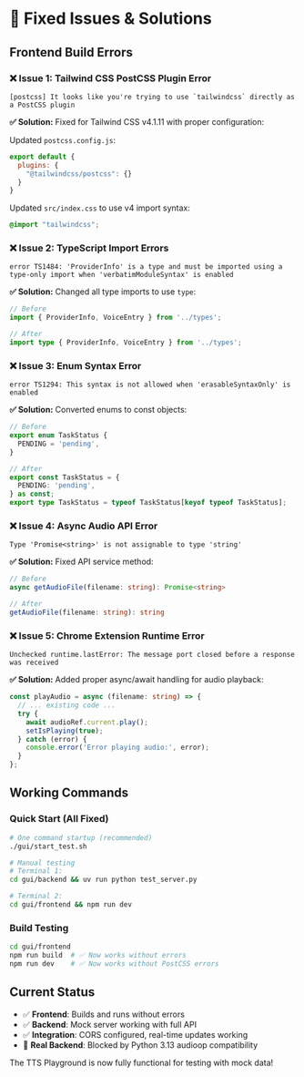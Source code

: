 # 🔧 **Fixed Issues & Solutions**

## **Frontend Build Errors**

### ❌ **Issue 1: Tailwind CSS PostCSS Plugin Error**
```
[postcss] It looks like you're trying to use `tailwindcss` directly as a PostCSS plugin
```

**✅ Solution:**
Fixed for Tailwind CSS v4.1.11 with proper configuration:

Updated `postcss.config.js`:
```javascript
export default {
  plugins: {
    "@tailwindcss/postcss": {}
  }
}
```

Updated `src/index.css` to use v4 import syntax:
```css
@import "tailwindcss";
```

### ❌ **Issue 2: TypeScript Import Errors**
```
error TS1484: 'ProviderInfo' is a type and must be imported using a type-only import when 'verbatimModuleSyntax' is enabled
```

**✅ Solution:**
Changed all type imports to use `type`:
```typescript
// Before
import { ProviderInfo, VoiceEntry } from '../types';

// After  
import type { ProviderInfo, VoiceEntry } from '../types';
```

### ❌ **Issue 3: Enum Syntax Error**
```
error TS1294: This syntax is not allowed when 'erasableSyntaxOnly' is enabled
```

**✅ Solution:**
Converted enums to const objects:
```typescript
// Before
export enum TaskStatus {
  PENDING = 'pending',
}

// After
export const TaskStatus = {
  PENDING: 'pending',
} as const;
export type TaskStatus = typeof TaskStatus[keyof typeof TaskStatus];
```

### ❌ **Issue 4: Async Audio API Error**
```
Type 'Promise<string>' is not assignable to type 'string'
```

**✅ Solution:**
Fixed API service method:
```typescript
// Before
async getAudioFile(filename: string): Promise<string>

// After
getAudioFile(filename: string): string
```

### ❌ **Issue 5: Chrome Extension Runtime Error**
```
Unchecked runtime.lastError: The message port closed before a response was received
```

**✅ Solution:**
Added proper async/await handling for audio playback:
```typescript
const playAudio = async (filename: string) => {
  // ... existing code ...
  try {
    await audioRef.current.play();
    setIsPlaying(true);
  } catch (error) {
    console.error('Error playing audio:', error);
  }
};
```

## **Working Commands**

### **Quick Start (All Fixed)**
```bash
# One command startup (recommended)
./gui/start_test.sh

# Manual testing
# Terminal 1:
cd gui/backend && uv run python test_server.py

# Terminal 2: 
cd gui/frontend && npm run dev
```

### **Build Testing**
```bash
cd gui/frontend
npm run build  # ✅ Now works without errors
npm run dev    # ✅ Now works without PostCSS errors
```

## **Current Status**
- ✅ **Frontend**: Builds and runs without errors
- ✅ **Backend**: Mock server working with full API
- ✅ **Integration**: CORS configured, real-time updates working
- 🔧 **Real Backend**: Blocked by Python 3.13 audioop compatibility

The TTS Playground is now fully functional for testing with mock data!